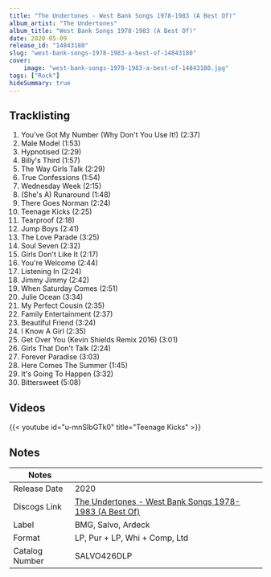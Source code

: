 ```yaml
---
title: "The Undertones - West Bank Songs 1978-1983 (A Best Of)"
album_artist: "The Undertones"
album_title: "West Bank Songs 1978-1983 (A Best Of)"
date: 2020-05-09
release_id: "14843180"
slug: "west-bank-songs-1978-1983-a-best-of-14843180"
cover:
    image: "west-bank-songs-1978-1983-a-best-of-14843180.jpg"
tags: ["Rock"]
hideSummary: true
---
```


## Tracklisting
1. You've Got My Number (Why Don't You Use It!) (2:37)
2. Male Model (1:53)
3. Hypnotised (2:29)
4. Billy's Third (1:57)
5. The Way Girls Talk (2:29)
6. True Confessions (1:54)
7. Wednesday Week (2:15)
8. (She's A) Runaround (1:48)
9. There Goes Norman (2:24)
10. Teenage Kicks  (2:25)
11. Tearproof (2:18)
12. Jump Boys (2:41)
13. The Love Parade (3:25)
14. Soul Seven (2:32)
15. Girls Don't Like It (2:17)
16. You're Welcome (2:44)
17. Listening In (2:24)
18. Jimmy Jimmy (2:42)
19. When Saturday Comes (2:51)
20. Julie Ocean (3:34)
21. My Perfect Cousin (2:35)
22. Family Entertainment (2:37)
23. Beautiful Friend (3:24)
24. I Know A Girl (2:35)
25. Get Over You (Kevin Shields Remix 2016) (3:01)
26. Girls That Don't Talk (2:24)
27. Forever Paradise (3:03)
28. Here Comes The Summer (1:45)
29. It's Going To Happen (3:32)
30. Bittersweet (5:08)

## Videos
{{< youtube id="u-mnSIbGTk0" title="Teenage Kicks" >}}

## Notes

| Notes          |             |
| ---------------| ----------- |
| Release Date   | 2020 |
| Discogs Link   | [The Undertones - West Bank Songs 1978-1983 (A Best Of)](https://www.discogs.com/release/14843180) |
| Label          | BMG, Salvo, Ardeck |
| Format         | LP, Pur + LP, Whi + Comp, Ltd |
| Catalog Number | SALVO426DLP |

